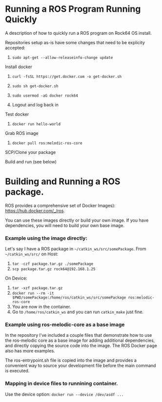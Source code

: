 # Running a ROS Program Running Quickly
A description of how to quickly run a ROS program on Rock64 OS install.

Repositories setup as-is have some changes that need to be explicity accepted:

1. `sudo apt-get --allow-releaseinfo-change update`

Install docker

1. `curl -fsSL https://get.docker.com -o get-docker.sh`
2. `sudo sh get-docker.sh` 
3. `sudo usermod -aG docker rock64`
 
4. Logout and log back in

Test docker

1. `docker run hello-world`

Grab ROS image

1. `docker pull ros:melodic-ros-core`

SCP/Clone your package

Build and run (see below)

# Building and Running a ROS package.
ROS provides a comprehensive set of Docker Images): https://hub.docker.com/_/ros.

You can use these images directly or build your own image. If you have dependencies, you will need to build your own base image.

### Example using the image directly:
Let's say I have a ROS package in `~/catkin_ws/src/somePackage`.
From `~/catkin_ws/src/` on Host:
1. `tar -czf package.tar.gz ./somePackage`
2. `scp package.tar.gz rock64@192.168.1.25`

On Device:
1. `tar -xzf package.tar.gz`
2. `docker run --rm -it $PWD/somePackage:/home/ros/catkin_ws/src/somePackage ros:melodic-ros-core`
3. You are now in the container.
4. Go to `/home/ros/catkin_ws` and you can run `catkin_make` just fine.

### Example using ros-melodic-core as a base image
In the repository I've included a couple files that demonstrate how to use the ros-melodic core as a base image for adding additional dependencies, and directly copying the source code into the image. The ROS Docker page also has more examples.

The ros-entrypoint.sh file is copied into the image and provides a convenient way to source your development file before the main command is executed.

### Mapping in device files to runnining container.
Use the device option: `docker run --device /dev/asdf ...` 
